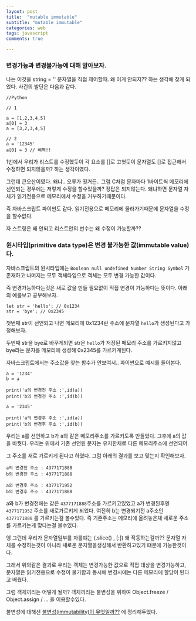 ```yaml
---
layout: post
title:  "mutable immutable"
subtitle: "mutable immutable"
categories: web
tags: javascript
comments: true

---
```


### 변경가능과 변경불가능에 대해 알아보자.

나는 이것을 string = '' 문자열을 직접 제어할때. 왜 이게 안되지?? 하는 생각에 찾게 되었다. 사건의 발단은 다음과 같다.

```
//Python

// 1

a = [1,2,3,4,5]
a[0] = 3
a = [3,2,3,4,5]

// 2 
a = '12345'
a[0] = 3 // 삐삑!!
```

1번에서 우리가 리스트를 수정했듯이 각 요소를 []로 고쳣듯이 문자열도 []로 접근해서 수정하면 되지않을까? 하는 생각이였다.

그런데 큰오산이였다. 왜냐.. 오류가 떳거든.. 그럼 C처럼 문자마다 1바이트씩 메모리에 선언되는 경우에는 저렇게 수정을 할수있을까? 정답은 되지않는다. 왜냐하면 문자열 자체가 읽기전용으로 메모리에서 수정을 거부하기때문이다.

즉 자바스크립트 파이썬도 같다. 읽기전용으로 메모리에 올라가기때문에 문자열을 수정을 할수없다. 

자 스트링은 왜 안되고 리스트안의 변수는 왜 수정이 가능할까??

### 원시타입(primitive data type)은 변경 불가능한 값(immutable value)다.

자바스크립트의 원시타입에는 `Boolean null undefined Number String Symbol` 가 존재하고 나머지는 모두 객체타입으로 객체는 모두 변경 가능한 값이다.

즉 변경가능하다는것은 새로 값을 만들 필요없이 직접 변경이 가능하다는 뜻이다. 아래의 예를보고 공부해보자.

```
let str = 'hello'; // 0x1234
str = 'bye'; // 0x2345
```

첫번째 str이 선언되고 나면 메모리에 0x1234란 주소에 문자열 `hello`가 생성된다고 가정해보자. 

두번째 str을 bye로 바꾸게되면 str은 `hello`가 저장된 메모리 주소를 가르키지않고 bye라는 문자를 메모리에 생성해 0x2345를 가르키게된다.

자바스크립트에서는 주소값을 찾는 함수가 안보여서.. 파이썬으로 예시를 들어본다.

```
a = '1234'
b = a

print('a의 변경전 주소 :',id(a))
print('b의 변경전 주소 :',id(b))

a = '2345'

print('a의 변경후 주소 :',id(a))
print('b의 변경후 주소 :',id(b))
```

우리는 a를 선언하고 b가 a와 같은 메모리주소를 가르키도록 만들었다. 그후에 a의 값을 바꿧다. 우리는 위에서 기존 선언된 문자는 유지한채로 다른 메모리주소에 선언되어 

그 주소를 새로 가르키게 된다고 하였다. 그럼 아래의 결과를 보고 맞는지 확인해보자.

```
a의 변경전 주소 : 4377171888
b의 변경전 주소 : 4377171888

a의 변경후 주소 : 4377171952
b의 변경후 주소 : 4377171888
```

a와 b가 변경전에는 같은 `4377171888`주소를 가르키고있었고 a가 변경된후엔 `4377171952` 주소를 새로가르키게 되었다.
여전히 b는 변경되기전 a주소인 `4377171888` 를 가르키는걸 볼수있다. 즉 기존주소는 메모리에 올려놓은채 새로운 주소를 가르키는게 맞다는걸 볼수있다.

엥 그런데 우리가 문자열일부를 자를떄는 (.slice() , [:]) 왜 작동하는걸까?? 문자열 자체를 수정하는것이 아니라 새로운 문자열을생성해서 반환하고있기 떄문에 가능한것이다.

그래서 위와같은 결과로 우리는 객체는 변경가능한 값으로 직접 대상을 변경가능하고, 문자열은 읽기전용으로 수정이 불가함과 동시에 변경시에는 다른 메모리에 할당이 된다고 배웠다.

그럼 객체끼리는 어떻게 될까? 객체끼리는 불변성을 위하여 Object.freeze / Object.assign / ... 을 이용할수있다.

불변성에 대해선 [불변성(immutability)이 무엇일까??](https://erurang.github.io/web/2021/05/06/js-immutability/) 에 정리해두었다.


